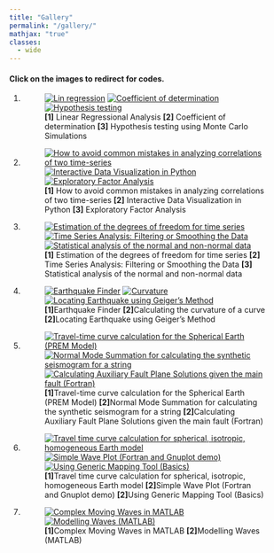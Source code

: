 ```yaml
---
title: "Gallery"
permalink: "/gallery/"
mathjax: "true"
classes:
  - wide
---
```

<h4>Click on the images to redirect for codes.</h4>
<ol>
<li>
<figure class="third">
	<a href="https://iescoders.com/linear-regressional-analysis/"><img src="https://raw.githubusercontent.com/earthinversion/figures-earthinversion-page/master/linear_regression_analysis.png" alt="Lin regression"></a>
	<a href="https://iescoders.com/coefficient-of-determination-r-squared-for-the-goodness-of-fit-test/"><img src="https://iescoders.com/wp-content/uploads/2019/06/data_plot-3.png" alt="Coefficient of determination"></a>
	<a href="https://iescoders.com/hypothesis-test-for-the-significance-of-linear-trend-using-the-monte-carlo-simulations/"><img src="https://iescoders.com/wp-content/uploads/2019/06/hypothesis_test_eof1.png" alt="Hypothesis testing"></a>
  	<figcaption><strong>[1]</strong> Linear Regressional Analysis <strong>[2]</strong> Coefficient of determination <strong>[3]</strong> Hypothesis testing using Monte Carlo Simulations</figcaption>
</figure>
</li>

<li>
<figure class="third">
	<a href="https://iescoders.com/how-to-avoid-common-mistakes-in-analyzing-correlations-of-two-time-series/"><img src="https://iescoders.com/wp-content/uploads/2019/06/Screen-Shot-2019-06-30-at-3.31.56-PM.png" alt="How to avoid common mistakes in analyzing correlations of two time-series"></a>
	<a href="https://iescoders.com/interactive-data-visualization-in-python/"><img src="https://iescoders.com/wp-content/uploads/2019/08/Screen-Shot-2019-08-17-at-2.59.08-PM.png" alt="Interactive Data Visualization in Python"></a>
	<a href="https://iescoders.com/exploratory-factor-analysis/"><img src="https://iescoders.com/wp-content/uploads/2019/08/Screen-Shot-2019-08-18-at-4.13.47-PM-1.png" alt="Exploratory Factor Analysis"></a>
  <figcaption>
  <strong>[1]</strong> How to avoid common mistakes in analyzing correlations of two time-series 
  <strong>[2]</strong> Interactive Data Visualization in Python 
  <strong>[3]</strong> Exploratory Factor Analysis</figcaption>
</figure>
</li>

<li>
<figure class="third">
	<a href="https://iescoders.com/estimation-of-the-degrees-of-freedom-time-series/">
  <img src="https://iescoders.com/wp-content/uploads/2019/10/Autocorr_pU.png" 
  alt="Estimation of the degrees of freedom for time series"></a>
	<a href="https://iescoders.com/time-series-analysis-filtering-or-smoothing-the-data/">
  <img src="https://iescoders.com/wp-content/uploads/2019/06/test1.png" 
  alt="Time Series Analysis: Filtering or Smoothing the Data"></a>
	<a href="https://iescoders.com/statistical-analysis-of-the-normal-and-non-normal-data/">
  <img src="https://iescoders.com/wp-content/uploads/2019/06/Non-normal-Data-statistics-3.png" 
  alt="Statistical analysis of the normal and non-normal data"></a>
  <figcaption>
  <strong>[1]</strong> Estimation of the degrees of freedom for time series 
  <strong>[2]</strong> Time Series Analysis: Filtering or Smoothing the Data 
  <strong>[3]</strong> Statistical analysis of the normal and non-normal data</figcaption>
</figure>
</li>


<li>
<figure class="third">
<a href="https://iescoders.com/earthquake-finder/"><img src="https://i2.wp.com/iescoders.com/wp-content/uploads/2018/11/eqmap.png?ssl=1" alt="Earthquake Finder"></a>
<a href="https://iescoders.com/calculating-the-curvature-of-a-curve/"><img src="https://iescoders.com/wp-content/uploads/2017/05/screenshot-from-2017-05-03-16-46-57.png" alt="Curvature"></a>
<a href="https://iescoders.com/locating-earthquake-using-geigers-method/"><img src="https://iescoders.com/wp-content/uploads/2017/02/eqloc2.jpg" alt="Locating Earthquake using Geiger’s Method"></a>

<figcaption>
<strong>[1]</strong>Earthquake Finder
<strong>[2]</strong>Calculating the curvature of a curve
<strong>[2]</strong>Locating Earthquake using Geiger’s Method
</figcaption>
</figure>
</li>

<li>
<figure class="third">
<a href="https://iescoders.com/travel-time-curve-calculation-for-a-spherical-earth-prem-model/"><img src="https://iescoders.com/wp-content/uploads/2016/12/vel_model.png" alt="Travel-time curve calculation for the Spherical Earth (PREM Model)"></a>
<a href="https://iescoders.com/normal-mode-summation-for-calculating-the-synthetic-seismogram-for-a-string/"><img src="https://iescoders.com/wp-content/uploads/2016/12/test12.png" alt="Normal Mode Summation for calculating the synthetic seismogram for a string"></a>
<a href="https://iescoders.com/calculating-auxiliary-fault-plane-solutions-given-the-main-fault-fortran/"><img src="https://iescoders.com/wp-content/uploads/2016/12/screenshot-from-2016-12-05-14-35-25.png" alt="Calculating Auxiliary Fault Plane Solutions given the main fault (Fortran)"></a>

<figcaption>
<strong>[1]</strong>Travel-time curve calculation for the Spherical Earth (PREM Model)
<strong>[2]</strong>Normal Mode Summation for calculating the synthetic seismogram for a string
<strong>[2]</strong>Calculating Auxiliary Fault Plane Solutions given the main fault (Fortran)
</figcaption>
</figure>
</li>


<li>
<figure class="third">
<a href="https://iescoders.com/travel-time-curve-calculation-for-spherical-isotropic-homogeneous-earth-model/"><img src="https://iescoders.com/wp-content/uploads/2016/12/travel_time2.png" alt="Travel time curve calculation for spherical, isotropic, homogeneous Earth model"></a>
<a href="https://iescoders.com/simple-wave-plot-fortran-and-gnuplot-demo/"><img src="https://iescoders.com/wp-content/uploads/2016/11/screen-shot-2016-11-14-at-8-32-52-pm.png" alt="Simple Wave Plot (Fortran and Gnuplot demo)"></a>
<a href="https://iescoders.com/using-generic-mapping-tool-basics/"><img src="https://iescoders.com/wp-content/uploads/2016/11/screen-shot-2016-11-11-at-2-04-17-pm-e1542270679388.png" alt="Using Generic Mapping Tool (Basics)"></a>

<figcaption>
<strong>[1]</strong>Travel time curve calculation for spherical, isotropic, homogeneous Earth model
<strong>[2]</strong>Simple Wave Plot (Fortran and Gnuplot demo)
<strong>[2]</strong>Using Generic Mapping Tool (Basics)
</figcaption>
</figure>
</li>

<li>
<figure class="half">
<a href="https://iescoders.com/complex-moving-waves/"><img src="https://iescoders.com/wp-content/uploads/2016/11/moving_waves22-e1542272860860.png" alt="Complex Moving Waves in MATLAB"></a>
<a href="https://iescoders.com/modelling-waves-matlab/"><img src="https://iescoders.com/wp-content/uploads/2016/11/screen-shot-2016-11-03-at-5-17-46-pm.png" alt="Modelling Waves (MATLAB)"></a>
<figcaption>
<strong>[1]</strong>Complex Moving Waves in MATLAB
<strong>[2]</strong>Modelling Waves (MATLAB)
</figcaption>
</figure>
</li>
</ol>